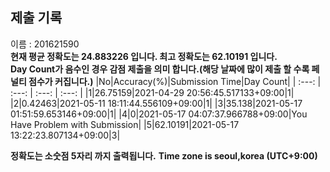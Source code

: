 


  
## 제출 기록  
이름 : 201621590  
**현재 평균 정확도는 24.883226 입니다. 최고 정확도는 62.10191 입니다.**  
**Day Count가 음수인 경우 감점 제출을 의미 합니다.(해당 날짜에 많이 제출 할 수록 페널티 점수가 커집니다.)**
|No|Accuracy(%)|Submission Time|Day Count|
| :---: | :---: | :---: | :---: |
|1|26.75159|2021-04-29 20:56:45.517133+09:00|1|
|2|0.42463|2021-05-11 18:11:44.556109+09:00|1|
|3|35.138|2021-05-17 01:51:59.653146+09:00|1|
|4|0|2021-05-17 04:07:37.966788+09:00|You Have Problem with Submission|
|5|62.10191|2021-05-17 13:22:23.807134+09:00|3|


**정확도는 소숫점 5자리 까지 출력됩니다.**
**Time zone is seoul,korea (UTC+9:00)**
